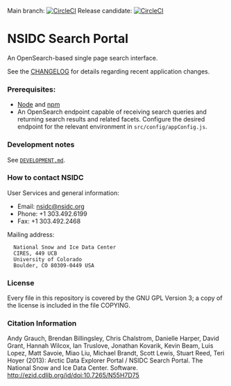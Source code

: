 Main branch: [![CircleCI](https://circleci.com/gh/nsidc/search-interface.svg?style=shield&circle-token=f182936bb3f5d4f3c23191890111095f8db0edeb)](https://circleci.com/gh/nsidc/search-interface)
Release candidate: [![CircleCI](https://circleci.com/gh/nsidc/search-interface/tree/v4%2E0%2E0-rc.svg?style=shield&circle-token=f182936bb3f5d4f3c23191890111095f8db0edeb)](https://circleci.com/gh/nsidc/search-interface)

# NSIDC Search Portal

An OpenSearch-based single page search interface.

See the [CHANGELOG](/CHANGELOG.md) for details regarding recent application
changes.

### Prerequisites:

* [Node](http://nodejs.org/) and [npm](https://www.npmjs.org/)
* An OpenSearch endpoint capable of receiving search queries and returning
  search results and related facets. Configure the desired endpoint for the
  relevant environment in `src/config/appConfig.js`.

### Development notes

See [`DEVELOPMENT.md`](https://github.com/nsidc/search-interface/blob/master/DEVELOPMENT.md).

### How to contact NSIDC

User Services and general information:

  - Email: nsidc@nsidc.org
  - Phone: +1 303.492.6199
  - Fax: +1 303.492.2468

Mailing address:

      National Snow and Ice Data Center
      CIRES, 449 UCB
      University of Colorado
      Boulder, CO 80309-0449 USA

### License

Every file in this repository is covered by the GNU GPL Version 3; a copy of the
license is included in the file COPYING.

### Citation Information

Andy Grauch, Brendan Billingsley, Chris Chalstrom, Danielle Harper, David Grant,
Hannah Wilcox, Ian Truslove, Jonathan Kovarik, Kevin Beam, Luis Lopez, Matt
Savoie, Miao Liu, Michael Brandt, Scott Lewis, Stuart Reed, Teri Hoyer (2013):
Arctic Data Explorer Portal / NSIDC Search Portal. The National Snow and Ice
Data Center. Software. http://ezid.cdlib.org/id/doi:10.7265/N55H7D75
